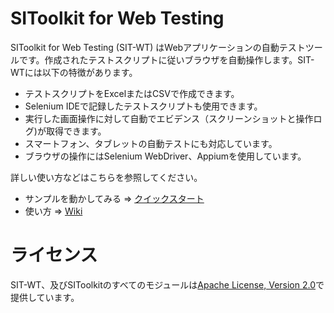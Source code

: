 # SIToolkit for Web Testing

SIToolkit for Web Testing (SIT-WT) はWebアプリケーションの自動テストツールです。作成されたテストスクリプトに従いブラウザを自動操作します。SIT-WTには以下の特徴があります。

* テストスクリプトをExcelまたはCSVで作成できます。
* Selenium IDEで記録したテストスクリプトも使用できます。
* 実行した画面操作に対して自動でエビデンス（スクリーンショットと操作ログ)が取得できます。
* スマートフォン、タブレットの自動テストにも対応しています。
* ブラウザの操作にはSelenium WebDriver、Appiumを使用しています。

詳しい使い方などはこちらを参照してください。

* サンプルを動かしてみる => [クイックスタート](wiki/クイックスタート)
* 使い方 => [Wiki](wiki)



# ライセンス

SIT-WT、及びSIToolkitのすべてのモジュールは[Apache License, Version 2.0](http://www.apache.org/licenses/LICENSE-2.0)で提供しています。
